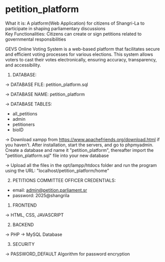 # petition_platform
What it is: A platform(Web Application) for citizens of Shangri-La to participate in shaping parliamentary discussions  
Key Functionalities: Citizens can create or sign petitions related to governmental responsibilities

<!------------------------------ INTRODUCTION ----------------------->

GEVS Online Voting System is a web-based platform that facilitates secure and efficient voting processes for various elections. This system allows voters to cast their votes electronically, ensuring accuracy, transparency, and accessibility.

<!---------------------------- END OF INTRODUCTION ---------------->




<!---------------------------------- INSTALLATION AND DATABASE STRUCTURE------------------------------------>

1. DATABASE:

-> DATABASE FILE: petition_platform.sql

-> DATABASE NAME: petition_platform

-> DATABASE TABLES:

- all_petitions
- admin
- petitioners
- bioID


-> Download xampp from https://www.apachefriends.org/download.html if you haven't. After installation, start the servers, and go to phpmyadmin. Create a database and name it "petition_platform", thereafter import the "petition_platform.sql" file into your new database

-> Upload all the files in the opt/lampp/htdocs folder and run the program using the URL: "localhost/petition_platform/home"


2. PETITIONS COMMITTEE OFFICER CREDENTIALS:  

- email: admin@petition.parliament.sr
- password: 2025@shangrila


<!------------------------------------ END OF INSTALLATION AND DATABASE STRUCTURE --------------------------->



<!-------------------------------------- TECHNOLOGIES USED --------------------------------------------->

1. FRONTEND

-> HTML, CSS, JAVASCRIPT

2. BACKEND

-> PHP
-> MySQL Database

3. SECURITY

-> PASSWORD_DEFAULT Algorithm for password encryption 


<!------------------------- END OF TECHNOLOGOIES USED ------------------------------------------------------->
